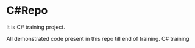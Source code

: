 # C#Repo


It is C# training project.

All demonstrated code present in this repo till end of training.
 C# training
